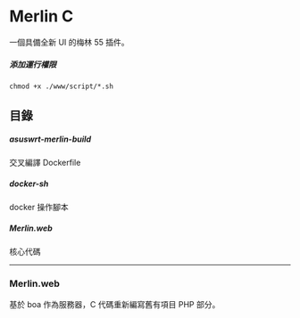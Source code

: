 # Merlin C

一個具備全新 UI 的梅林 55 插件。



##### 添加運行權限

`chmod +x ./www/script/*.sh`



## 目錄

##### asuswrt-merlin-build

交叉編譯 Dockerfile

##### docker-sh

docker 操作腳本

##### Merlin.web

核心代碼

---

### Merlin.web

基於 boa 作為服務器，C 代碼重新編寫舊有項目 PHP 部分。